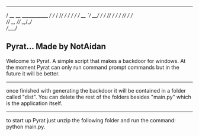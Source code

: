   ____                   __ 
   / __ \__  ___________ _/ /_
  / /_/ / / / / ___/ __ `/ __/
 / ____/ /_/ / /  / /_/ / /_  
/_/    \__, /_/   \__,_/\__/  
      /____/
      
Pyrat... Made by NotAidan
-----------------------------

Welcome to Pyrat. A simple script that makes a backdoor for windows.
At the moment Pyrat can only run command prompt commands but in the future it will be better.

-----------------------------

once finished with generating the backdoor it will be contained in a folder called "dist". You can delete the rest of the folders besides "main.py" which is the application itself.

-----------------------------

to start up Pyrat just unzip the following folder and run the command: python main.py.
